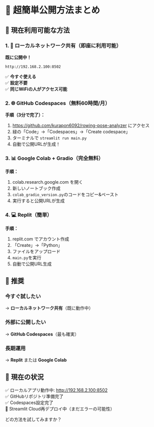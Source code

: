 # 🎯 超簡単公開方法まとめ

## 🌟 現在利用可能な方法

### 1. 📱 **ローカルネットワーク共有（即座に利用可能）**

**既に公開中！**
```
http://192.168.2.100:8502
```

✅ **今すぐ使える**  
✅ **設定不要**  
✅ **同じWiFiの人がアクセス可能**  

### 2. 🌐 **GitHub Codespaces（無料60時間/月）**

**手順（3分で完了）：**
1. https://github.com/kurapon6092/rowing-pose-analyzer にアクセス
2. 緑の「Code」→「Codespaces」→「Create codespace」
3. ターミナルで `streamlit run main.py`
4. 自動で公開URLが生成！

### 3. 📊 **Google Colab + Gradio（完全無料）**

**手順：**
1. colab.research.google.com を開く
2. 新しいノートブック作成
3. `colab_gradio_version.py`のコードをコピー&ペースト
4. 実行すると公開URLが生成

### 4. 💻 **Replit（簡単）**

**手順：**
1. replit.com でアカウント作成
2. 「Create」→「Python」
3. ファイルをアップロード
4. `main.py`を実行
5. 自動で公開URL生成

## 🎯 推奨

### **今すぐ試したい**
→ **ローカルネットワーク共有**（既に動作中）

### **外部に公開したい**  
→ **GitHub Codespaces**（最も確実）

### **長期運用**
→ **Replit** または **Google Colab**

## 🔄 現在の状況

✅ ローカルアプリ動作中: http://192.168.2.100:8502  
✅ GitHubリポジトリ準備完了  
✅ Codespaces設定完了  
🔄 Streamlit Cloud再デプロイ中（まだエラーの可能性）  

どの方法を試してみますか？

